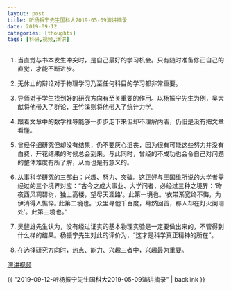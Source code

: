 ```yaml
---
layout: post
title: 听杨振宁先生国科大2019-05-09演讲摘录
date: 2019-09-12
categories: [thoughts]
tags: [科研,视频,演讲]
---
```


1. 当直觉与书本发生冲突时，是自己最好的学习机会。只有随时准备修正自己的直觉，才能不断进步。

2. 无休止的辩论对于物理学习乃至任何科目的学习都非常重要。

3. 导师对于学生找到好的研究方向有至关重要的作用。以杨振宁先生为例，吴大猷将他带入了群论，王竹溪则将他带入了统计力学。

4. 跟着文章中的数学推导能够一步步走下来但却不理解内涵，仍旧是没有把文章看懂。

5. 曾经仔细研究但却没有结果，仍不要灰心沮丧，因为很有可能这些努力并没有白费，开花结果的时候总会到来。与此同时，曾经的不成功也会令自己对问题的整体难度有所了解，从而也是有意义的。

6. 从事科学研究的三部曲：兴趣、努力、突破。这正好与王国维所说的大学者需经过的三个境界对应：“古今之成大事业、大学问者，必经过三种之境界：‘昨夜西风凋碧树，独上高楼，望尽天涯路’。此第一境也。‘衣带渐宽终不悔，为伊消得人憔悴。’此第二境也。‘众里寻他千百度，蓦然回首，那人却在灯火阑珊处’。此第三境也。”

7. 吴健雄先生认为，没有经过证实的基本物理实验是一定要做出来的，不管得到什么样的结果。杨振宁先生对此的评价为，“这才是科学真正精神的所在”。

8. 在选择研究方向时，热点、能力、兴趣三者中，兴趣最为重要。

[演讲视频](https://www.bilibili.com/video/av52332383)

{{ "2019-09-12-听杨振宁先生国科大2019-05-09演讲摘录" | backlink }}
